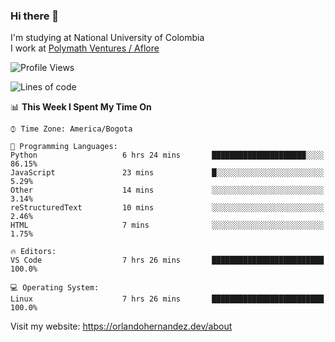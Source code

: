 ### Hi there 👋


<!--**AR4Z/AR4Z** is a ✨ _special_ ✨ repository because its `README.md` (this file) appears on your GitHub profile.

Here are some ideas to get you started:-->
I'm studying at National University of Colombia
<br>
I work at <a href="https://www.aflore.co/">Polymath Ventures / Aflore</a>
<br>

<!--START_SECTION:waka-->
![Profile Views](http://img.shields.io/badge/Profile%20Views-0-blue)

![Lines of code](https://img.shields.io/badge/From%20Hello%20World%20I%27ve%20Written-3.3%20million%20lines%20of%20code-blue)

📊 **This Week I Spent My Time On** 

```text
⌚︎ Time Zone: America/Bogota

💬 Programming Languages: 
Python                   6 hrs 24 mins       █████████████████████░░░░   86.15% 
JavaScript               23 mins             █░░░░░░░░░░░░░░░░░░░░░░░░   5.29% 
Other                    14 mins             ░░░░░░░░░░░░░░░░░░░░░░░░░   3.14% 
reStructuredText         10 mins             ░░░░░░░░░░░░░░░░░░░░░░░░░   2.46% 
HTML                     7 mins              ░░░░░░░░░░░░░░░░░░░░░░░░░   1.75%

🔥 Editors: 
VS Code                  7 hrs 26 mins       █████████████████████████   100.0%

💻 Operating System: 
Linux                    7 hrs 26 mins       █████████████████████████   100.0%

```


<!--END_SECTION:waka-->


Visit my website: https://orlandohernandez.dev/about

